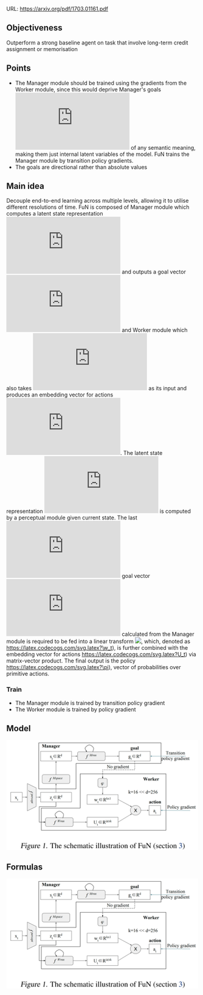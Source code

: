 URL: https://arxiv.org/pdf/1703.01161.pdf

## Objectiveness
Outperform a strong baseline agent on task that involve long-term credit assignment or memorisation

## Points
+ The Manager module should be trained using the gradients from the Worker module, since this would deprive Manager's goals ![](https://latex.codecogs.com/svg.latex?g) of any semantic meaning, making them just internal latent variables of the model. FuN trains the Manager module by transition policy gradients.
+ The goals are directional rather than absolute values


## Main idea
Decouple end-to-end learning across multiple levels, allowing it to utilise different resolutions of time. FuN is composed of Manager module which computes a latent state representation ![](https://latex.codecogs.com/svg.latex?s_t) and outputs a goal vector ![](https://latex.codecogs.com/svg.latex?g_t) and Worker module which also takes ![](https://latex.codecogs.com/svg.latex?s_t) as its input and produces an embedding vector for actions ![](https://latex.codecogs.com/svg.latex?U_t). The latent state representation ![](https://latex.codecogs.com/svg.latex?s_t) is computed by a perceptual module given current state. The last ![](https://latex.codecogs.com/svg.latex?c) goal vector ![](https://latex.codecogs.com/svg.latex?g_t) calculated from the Manager module is required to be fed into a linear transform ![](https://latex.codecogs.com/svg.latex?\phi), which, denoted as https://latex.codecogs.com/svg.latex?\w_t), is further combined with the embedding vector for actions https://latex.codecogs.com/svg.latex?U_t) via matrix-vector product. The final output is the policy https://latex.codecogs.com/svg.latex?\pi), vector of probabilities over primitive actions.

### Train
+ The Manager module is trained by transition policy gradient
+ The Worker module is trained by policy gradient

## Model

![](./images/fun_structure.png)


## Formulas
![](./images/fun_structure.png)
